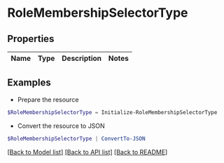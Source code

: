 # RoleMembershipSelectorType
## Properties

Name | Type | Description | Notes
------------ | ------------- | ------------- | -------------

## Examples

- Prepare the resource
```powershell
$RoleMembershipSelectorType = Initialize-RoleMembershipSelectorType 
```

- Convert the resource to JSON
```powershell
$RoleMembershipSelectorType | ConvertTo-JSON
```

[[Back to Model list]](../README.md#documentation-for-models) [[Back to API list]](../README.md#documentation-for-api-endpoints) [[Back to README]](../README.md)


